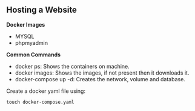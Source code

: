 ## Hosting a Website

**Docker Images**

- MYSQL
- phpmyadmin

**Common Commands**

- docker ps: Shows the containers on machine.
- docker images: Shows the images, if not present then it downloads it.
- docker-compose up -d: Creates the network, volume and database.

Create a docker yaml file using:

```
touch docker-compose.yaml
```